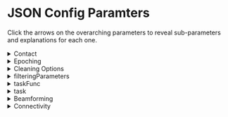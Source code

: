 # JSON Config Paramters

Click the arrows on the overarching parameters to reveal sub-parameters and explanations for each one. 

<!--CONTACT-->

<details>
<summary>Contact</summary>
Where: sendEmail function is called at the end of each fcp_# step, and contact is passed as a parameter.
<br>
Meaning: Email address to which to send pipeline’s progress updates (contained in square brackets, [ ])
</details>

<!--EPOCHING-->

<details>
  <summary>Epoching</summary>
  Where: fcp_1_TaskEpoching.
  <br>
  Meaning: Epoch the data into trials
  <br><br>
    <ul>
      <!--EPOCHING.PERIOD--> 
      <li>
        <details>
          <summary>Period</summary>
          Where: fcp_1_RestingStateEpoching, line 97
          <br>
          Meaning: Indicates epoch length for epoching resting state data
        </details>
      </li>
      <!--EPOCHING.TOTALTIME--> 
      <li>
        <details>
          <summary>Total time</summary>
          Where: Nowhere
          <br>
          Meaning: Relic from an older resting state epoch strategy. 
        </details>
      </li>
     <!--EPOCHING.HEADMOTION--> 
      <li>
        <details>
          <summary>Head motion</summary>
          Where: fcp_1_TaskEpoching
          <br>
          Meaning: Specifics for initial handling of head motion
          <br><br>
            <ul>
              <!--EPOCHING.HEADMOTION.THRESHOLDING-->
              <li>
              <details>
                <summary>Threshold</summary>
                Where: fcp_1_TaskEpoching in head motion correction
                <br>
                Meaning: Threshold for which to reject trials with head motion 
              </details>
            </li></ul>
        </details>
 </details>
 
 <!--CLEANING OPTIONS-->

<details>
  <summary>Cleaning Options</summary>
  Where: fcp_1_TaskEpoching
  <br>
  Meaning: Overall, gives options for how to handle artifacts, ICA, noisy trials, bad channels
  <br><br>
    <ul>
     <!--CLEANING OPTIONS.ARTIFACT--> 
      <li>
        <details>
          <summary>Artifact</summary>
          Where: fcp_1_TaskEpoching in artifact detection/rejection (all types)
          <br>
          Meaning: Specifies how we want to deal with various parts involved in detecting and rejecting different artifacts
          <br><br>
            <ul>
            <!--CLEANING OPTIONS.ARTIFACT.DETECTION--> 
            <li>
              <details>
                <summary>Detection</summary>
                Where: fcp_1_TaskEpoching in artifact detection
                <br>
                Meaning: “0” or “1” to indicate if we want to detect artifacts
              </details>
            </li>
            <!--CLEANING OPTIONS.ARTIFACT.REJECTION--> 
            <li>
              <details>
                <summary>Rejection</summary>
                Where: Nowhere: instead, in fcp_1_TaskEpoching under “Artifact Rejection”, there is a field “cfg.artfctdef.reject” that is equal to “complete” 
                <br>
                Meaning: Indicates how much we want to reject trials with artifacts (e.g. “complete” removes the entire trial)
              </details>
            </li>
            <!--CLEANING OPTIONS.ARTIFACT.MUSCLE--> 
            <li>
              <details>
                <summary>Muscle</summary>
                Where: fcp_1_TaskEpoching in artifact detection, setting up the cfg to call “ft_artifact_muscle”
                <br>
                Meaning: Configuration for muscle specifies how we want to deal with muscle artifacts 
              <br><br>
                <ul>
                  <!--CLEANING OPTIONS.ARTIFACT.MUSCLE.BPFILTER--> 
                  <li>
                    <details>
                      <summary>Bpfilter</summary>
                      Where: fcp_1_TaskEpoching in artifact detection, setting up the cfg to call “ft_artifact_muscle” 
                      <br>
                      Meaning: “Yes” or “no” to indicate whether or not we want to bandpass filter
                    </details>
                  </li>
                  <!--CLEANING OPTIONS.ARTIFACT.MUSCLE.BPFREQ--> 
                  <li>
                    <details>
                      <summary>Bpfreq</summary>
                      Where: fcp_1_TaskEpoching in artifact detection, setting up the cfg to call “ft_artifact_muscle” 
                      <br>
                      Meaning: [x,y] to specify what frequency band the filter should be
                    </details>
                  </li>
                  <!--CLEANING OPTIONS.ARTIFACT.MUSCLE.BPFILTORD--> 
                  <li>
                    <details>
                      <summary>Bpfiltord</summary>
                      Where: fcp_1_TaskEpoching in artifact detection, setting up the cfg to call “ft_artifact_muscle”
                      <br>
                      Meaning: Specifies the fiter orde
                    </details>
                  </li>
                  <!--CLEANING OPTIONS.ARTIFACT.MUSCLE.BPFILTTYPE--> 
                  <li>
                    <details>
                      <summary>Bpfilttype</summary>
                      Where: fcp_1_TaskEpoching in artifact detection, setting up the cfg to call “ft_artifact_muscle
                      <br>
                      Meaning: Specifies the type of filter (e.g. “but” for butterworth)
                    </details>
                  </li>
                  <!--CLEANING OPTIONS.ARTIFACT.MUSCLE.HILBERT--> 
                  <li>
                    <details>
                      <summary>Hilbert</summary>
                      Where:fcp_1_TaskEpoching in artifact detection, setting up the cfg to call “ft_artifact_muscle
                      <br>
                      Meaning: “Yes” or “no” to indicate if we want to perform a hilbert transform
                    </details>
                  </li>
                  <!--CLEANING OPTIONS.ARTIFACT.MUSCLE.BOXCAR--> 
                  <li>
                    <details>
                      <summary>Boxcar</summary>
                      Where: fcp_1_TaskEpoching in artifact detection, setting up the cfg to call “ft_artifact_muscle” 
                      <br>
                      Meaning: Specifies window length for the moving average filter. Also known as a boxcar car smoothing kernel or sliding average (aka window length
                    </details>
                  </li>
                  <!--CLEANING OPTIONS.ARTIFACT.MUSCLE.CUTOFF--> 
                  <li>
                    <details>
                      <summary>Cutoff</summary>
                      Where: fcp_1_TaskEpoching in artifact detection, setting up the cfg to call “ft_artifact_muscle”
                      <br>
                      Meaning: Specifies frequency at which to cut off the signal
                    </details>
                  </li>
                  <!--CLEANING OPTIONS.ARTIFACT.MUSCLE.TRLPADDING--> 
                  <li>
                    <details>
                      <summary>Trlpadding</summary>
                      Where: fcp_1_TaskEpoching in artifact detection, setting up the cfg to call “ft_artifact_muscle” 
                      <br>
                      Meaning: Allows data to be padded on either side of the trial with a specified length so that artifact detection/rejection are performed on those data segments (i.e. If you wish to include data prior to/post the trial are included) 
                    </details>
                  </li>
                  <!--CLEANING OPTIONS.ARTIFACT.MUSCLE.FLTPADDING--> 
                  <li>
                    <details>
                      <summary>Fltpadding</summary>
                      Where: fcp_1_TaskEpoching in artifact detection, setting up the cfg to call “ft_artifact_muscle” 
                      <br>
                      Meaning: Only used for filtering, not artifact detection. Since filters may cause edge effects detected in artifact-detection & mistaken for actual artifacts, we need filter padding. This reads additional data on either side before filtering.
                    </details>
                  </li>
                  <!--CLEANING OPTIONS.ARTIFACT.MUSCLE.ARTPADDING--> 
                  <li>
                    <details>
                      <summary>Artpadding</summary>
                      Where: fcp_1_TaskEpoching in artifact detection, setting up the cfg to call “ft_artifact_muscle” 
                      <br>
                      Meaning: Often, artifacts start/end a bit later than what is detected by the artifact detection system. Thus artifact padding is used to extend the artifact timeperiod on either side.
                    </details>
                  </li>
                </ul>
              </details>
            </li> 
            <!--CLEANING OPTIONS.ARTIFACT.JUMP--> 
            <li>
              <details>
                <summary>Jump</summary>
                Where: fcp_1_TaskEpoching in artifact detection
                <br>
                Meaning: Specifies how we want to deal with jump artifacts
                <br><br>
                  <ul>
                    <!--CLEANING OPTIONS.ARTIFACT.JUMP.CUTOFF--> 
                    <li>
                      <details>
                        <summary>Cutoff</summary>
                        Where: fcp_1_TaskEpoching in artifact detection
                        <br>
                        Meaning: Cutoff frequency indicating at what point the signal should be classified as a jump artifact 
                      </details>
                    </li>
                </ul>
              </details>
            </li>
            <!--CLEANING OPTIONS.ARTIFACT.ICACLEAN--> 
            <li>
              <details>
                <summary>icaClean</summary>
                Where: fcp_2_PreprocessingICA before we do/don’t run ICA
                <br>
                Meaning: “0” or “1” to indicacte whether or not we want to perform ICA
              </details>
            </li>
            <!--CLEANING OPTIONS.ARTIFACT.rmNOISYTRIALS--> 
            <li>
              <details>
                <summary>rmNoisyTrials</summary>
                Where: fcp_2_PreprocessingICA 
                <br>
                Meaning: “0” or “1” to specify whether or not we want to remove noisy trials (artifacts)
              </details>
            </li>
            <!--CLEANING OPTIONS.ARTIFACT.rmBADCHANNELS--> 
            <li>
              <details>
                <summary>rmBadChannels</summary>
                Where: fcp_3_ChannelRepair when checking if we want to remove channels
                <br>
                Meaning: “0” or “1” to indicate whether or not we want to remove bad channels (which we kept a list of from fcp_1)
              </details>
            </li>
          </ul>
    </details>
 </details>
  
 <!--FILTERING PARAMETERS-->

<details>
  <summary>filteringParameters</summary>
  Where: fcp_2_PreprocessingICA in setting up cfg for ft_preprocessing
  <br>
  Meaning: Overall, provides filtering specifications
  <br><br>
    <ul>
      <!--FILTERING PARAMETERS.CHANNEL--> 
      <li>
        <details>
          <summary>Channels</summary>
          Where: fcp_2_PreprocessingICA in setting up cfg for ft_preprocessing
          <br>
          Meaning: Specifies which data channels to look at: (1. MEG- replaced by all MEG channels, 2. MEGREF-replaced by all MEG reference channels, 3. REFGRAD, 4. REFMAG)
        </details>
      </li>
      <!--FILTERING PARAMETERS.DFTFILTER--> 
      <li>
        <details>
          <summary>Dftfilter</summary>
          Where: fcp_2_PreprocessingICA in setting up cfg for ft_preprocessing
          <br>
          Meaning: “Yes” or “no” to indicate whether or not we want to apply a notch filter to the data to remove the 50Hz
 or 60Hz line noise components ('zeroing').
        </details>
      </li>
     <!--FILTERING PARAMETERS.DFTFREQ--> 
      <li>
        <details>
          <summary>Dftfreq</summary>
          Where: fcp_2_PreprocessingICA in setting up cfg for ft_preprocessing
          <br>
          Meaning: Indicates whether the frequency to filter out is 50 or 60Hz. 
        </details>
      </li>
      <!--FILTERING PARAMETERS.BPFILTER--> 
      <li>
        <details>
          <summary>Bpfilter</summary>
          Where: fcp_2_PreprocessingICA in setting up cfg for ft_preprocessing
          <br>
          Meaning: “Yes” or “not” to indicate if we want to do a bandpass filter 
        </details>
      </li>
      <!--FILTERING PARAMETERS.BPFREQ--> 
      <li>
        <details>
          <summary>Bpfreq</summary>
          Where: fcp_2_PreprocessingICA in setting up cfg for ft_preprocessing
          <br>
          Meaning: [x,y] to specify what frequency band the filter should be
        </details>
      </li>
      <!--FILTERING PARAMETERS.BPFILTORD--> 
      <li>
        <details>
          <summary>Bpfiltord</summary>
          Where: fcp_2_PreprocessingICA in setting up cfg for ft_preprocessing
          <br>
          Meaning: Specifies the filter order
        </details>
      </li>
      <!--FILTERING PARAMETERS.SAMPLERATE--> 
      <li>
        <details>
          <summary>sampleRate</summary>
          Where: fcp_2_PreprocessingICA for downsampling data AND fcp_4_beamforming to resample the data
          <br>
          Meaning: Rate at which data is sampled (how many data points per second) 
        </details>
      </li>
      <!--FILTERING PARAMETERS.CTFLAYOUR--> 
      <li>
        <details>
          <summary>CTFlayout</summary>
          Where: End of fcp_2_5_checkpoint for displaying ica channels functio
          <br>
          Meaning: Indicates which MEG model you’re using (here, the CTF 151 model) so that it can plot results on a 2D image of the head with proper electrode positions.
        </details>
      </li>
 </details>
        
 <!--TASKFUNC-->

<details>
  <summary>taskFunc</summary>
  Where: fcp_1_Task_Epoching for setting up the cfg for epoching
  <br><br>
    <ul>
      <!--TASKFUNC.FUNCTION-->
      <li>
        <details>
          <summary>Function</summary>
          Where: fcp_1_Task_Epoching for setting up the cfg for epoching
          <br>
          Meaning: Name of a custom task epoching function to parse data into trials. Designed for marker epoching.
        </details>
      </li>
      <!--TASKFUNC.TYPE-->
      <li>
        <details>
          <summary>Type</summary>
          Where: fcp_1_Task_Epoching for setting up the cfg for epoching
        </details>
      </li>
     <!--TASKFUNC.FILE-->
      <li>
        <details>
          <summary>File</summary>
          Where: fcp_1_Task_Epoching for setting up the cfg for epoching
        </details>
      </li>
     <!--TASKFUNC.WORKSPACE-->
      <li>
        <details>
          <summary>Workspace</summary>
          Where: fcp_1_Task_Epoching for setting up the cfg for epoching
        </details>
      </li>
      <!--TASKFUNC.WITHINFILEPATH-->
      <li>
        <details>
          <summary>Within_file_path</summary>
          Where: fcp_1_Task_Epoching for setting up the cfg for epoching
        </details>
      </li>
 </details>
  
 <!--TASK-->

<details>
  <summary>task</summary>
  Where: fcp_1_TaskEpoching and fcp_2_PreprocessingICA
  <br><br>
    <ul>
      <!--TASK.ISREST-->
      <li>
        <details>
          <summary>isRest</summary>
          Where: fcp_2_PreprocessingICA when we load subject specific data 
          <br>
          Meaning: “0” or “1” to indicate whether or not we are dealing with rest data 
        </details>
      </li>
     <!--TASK.TRIALDEF--> 
      <li>
        <details>
          <summary>Trialdef</summary>
          Where: fcp_1_Task_Epoching for setting up the cfg for epoching (used in search TaskTrialFun in detail) and Fcp_5_freqanalysis and Fcp_5_task_Connectivity
          <br><br>
            <ul>
              <!--TASK.TRIALDEF.DETAILS--> 
              <li>
              <details>
                <summary>Details</summary>
                Where: searchTaskTrialFun
                <br><br>
                <ul>
                  <!--TASK.TRIALDEF.DETAILS.NAME--> 
                  <li>
                  <details>
                    <summary>Name</summary>
                    Where: searchTaskTrialFun
                    <br>  
                  </li>
                  <!--TASK.TRIALDEF.DETAILS.INCLUDEONCE--> 
                  <li>
                  <details>
                    <summary>includeOnce</summary>
                    Where: searchTaskTrialFun
                    <br>  
                  </li>
                  <!--TASK.TRIALDEF.DETAILS.EXCLUDE--> 
                  <li>
                  <details>
                    <summary>Exclude</summary>
                    Where: searchTaskTrialFun
                    <br>  
                  </li>
                  <!--TASK.TRIALDEF.DETAILS.INCLUDE--> 
                  <li>
                  <details>
                    <summary>Include</summary>
                    Where: searchTaskTrialFun
                    <br>  
                  </li>
                  <!--TASK.TRIALDEF.DETAILS.COUNTONLY--> 
                  <li>
                  <details>
                    <summary>countOnly</summary>
                    Where: searchTaskTrialFun
                    <br>  
                  </li>
                </ul>
              </details>
            <!--TASK.TRIALDEF.LIGHT--> 
            <li>
              <details>
               <summary>Light</summary>
               Where: Nowhere
               <ul>
                 <!--TASK.TRIALDEF.LIGHT.AVGSTARTTHRESH-->
                 <li>
                  <details>
                   <summary>avgstartThresh</summary>
                   Where: Nowhere
                  </details>
                 </li>
                </ul>
              </details>
            <!--TASK.TRIALDEF.PARAMETERS--> 
            <li>
              <details>
               <summary>Parameters</summary>
               Where: searchTaskTrialFun and fcp_5_freqanalysis and fcp_5_taskconnectivity
               <ul>
                 <!--TASK.TRIALDEF.PARAMETERS.T0SHIFT--> 
                 <li>
                  <details>
                   <summary>T0shift</summary>
                   Where: searchTaskTrialFun 
                  </details>
                 </li>
                 <!--TASK.TRIALDEF.PARAMETERS.TEPOCH--> 
                 <li>
                  <details>
                   <summary>tEpoch</summary>
                   Where: searchTaskTrialFun AND Fcp_5_freqanalysis AND Fcp_5_task_Connectivity when reshaping catmatrix into acceptable format 
                  </details>
                 </li>
                </ul>
              </details>
             <!--TASK.TRIALDEF.MARKERS--> 
             <li>
              <details>
               <summary>Markers</summary>
               Where: fcp_1_TaskEpoching
               <!--TASK.TRIALDEF.MARKERS.CORRECT--> 
               <ul>
                 <li>
                  <details>
                   <summary>Correct</summary>
                   Where: searchTaskTrialFun 
                  </details>
                 </li>
                 <!--TASK.TRIALDEF.MARKERS.INCORRECT--> 
                 <li>
                  <details>
                   <summary>Incorrect</summary>
                   Where: Nowhere
                  </details>
                 </li>
                 <!--TASK.TRIALDEF.MARKERS.T0MARKER--> 
                 <li>
                  <details>
                   <summary>T0marker</summary>
                   Where: fcp_1_TaskEpoching when t0 markers are grabbed (the plotTriggers function) AND search TaskTrialFun
                   <br>
                   Meaning: Specifies the event type to epoch around (eg. OfflneLightOn, LeftButtonPress, etc.)
                  </details>
                 </li>
                 <!--TASK.TRIALDEF.MARKERS.NEWTRIG--> 
                 <li>
                  <details>
                   <summary>newTrig</summary>
                   Where: Nowhere
                  </details>
                 </li></ul>
              </details>
            </li></ul>
        </details>
 </details>
  
<!--BEAMFORMING-->

<details>
  <summary>Beamforming</summary>
  Where: Fcp_4_beamforming 
  <br><br>
    <ul>
      <!--BEAMFORMING.HEADMODEL--> 
      <li>
        <details>
          <summary>Headmodel</summary>
          Where: Fcp_4_beamforming 
          <ul>
          <!--BEAMFORMING.HEADMODEL.METHOD--> 
          <li>
            <details>
              <summary>Method</summary>
              Where: Fcp_4_beamforming when setting up cf to prepare the T1 head model AND participant specific head models 
              <br>
              Meaning: Specifies what form the head model should be (e.g. single shell)
            </details>
          </li>
          <!--BEAMFORMING.HEADMODEL.UNITS--> 
          <li>
            <details>
              <summary>Units</summary>
              Where: Fcp_4_beamforming when setting up cf to prepare the T1 headmodel
              <br>
              Meaning: Specifies units for the head model (e.g. cm)
            </details>
         </li></ul>
        </details>
      </li>
       <!--BEAMFORMING.TEMPLATE--> 
      <li>
        <details>
          <summary>Template</summary>
          Where: Fcp_4_beamforming when constructing the grid for the T1 template model 
          <ul>
          <!--BEAMFORMING.TEMPLATE.GRID--> 
          <li>
            <details>
              <summary>Grid</summary>
              Where: Fcp_4_beamforming when constructing the grid for the T1 template model 
              <ul>
                <!--BEAMFORMING.TEMPLATE.GRID.RESOLUTION--> 
                <li>
                  <details>
                    <summary>Resolution</summary>
                    Where: Fcp_4_beamforming when constructing the grid for the T1 template model 
                  </details>
                </li>
                <!--BEAMFORMING.TEMPLATE.TIGHT--> 
                <li>
                  <details>
                    <summary>Tight</summary>
                    Where: Fcp_4_beamforming when constructing the grid for the T1 template model 
                  </details>
               </li>
               <!--BEAMFORMING.TEMPLATE.TINWARDSHIFT--> 
                <li>
                  <details>
                    <summary>Inwardshift</summary>
                    Where: Fcp_4_beamforming when constructing the grid for the T1 template model 
                  </details>
                </li></ul>
            </details>
          </li>
          <!--BEAMFORMING.TEMPLATE.COORDSYS--> 
          <li>
            <details>
              <summary>Coordsys</summary>
              Where: Fcp_4_beamforming when loading T1 template
            </details>
         </li></ul>
        </details>
      </li>
      <!--BEAMFORMING.ATLAS--> 
      <li>
        <details>
          <summary>Atlas</summary>
          Where: Fcp_4_beamforming
          <ul>
          <!--BEAMFORMING.ATLAS.FILEPATH--> 
          <li>
            <details>
              <summary>Filepath</summary>
              Where: Fcp_4_beamforming just after we perform actual beamforming 
              <br>
              Meaning: Specifies filepath to the atlas we wish to project on
            </details>
          </li>
          <!--BEAMFORMING.ATLAS.INPUTCOORD--> 
          <li>
            <details>
              <summary>Inputcoord</summary>
              Where: Fcp_4_beamforming for visualization of the T1 segmented head model (to check for alignment with grid) 
            </details>
          </li></ul>
        </details>
       </li>
       <!--BEAMFORMING.CHECKMRIVOLUMES--> 
       <li>
        <details>
          <summary>checkMRIvolumes</summary>
          Where: Fcp_4_beamforming for visualization of participant’s segmented head model (to check for alignment)
          <ul>
          <!--BEAMFORMING.CHECKMRIVOLUMES.METHOD--> 
          <li>
            <details>
              <summary>Method</summary>
              Where: Fcp_4_beamforming for visualization of participant’s segmented head model (to check for alignment)
            </details>
          </li>
          <!--BEAMFORMING.CHECKMRIVOLUMES.SLIDESDIM--> 
          <li>
            <details>
              <summary>Slidesdim</summary>
              Where: Fcp_4_beamforming for visualization of participant’s segmented head model (to check for alignment)
            </details>
          </li>
          <!--BEAMFORMING.CHECKMRIVOLUMES.NSLICES--> 
          <li>
            <details>
              <summary>Nslices</summary>
              Where: Fcp_4_beamforming for visualization of participant’s segmented head model (to check for alignment)
            </details>
          </li>
          <!--BEAMFORMING.CHECKMRIVOLUMES.FUNPARAMETER--> 
          <li>
            <details>
              <summary>Funparameter</summary>
              Where: Nowhere
              <br>
              Meaning: Functional parameter set to be ‘power’, which indicates what to plot on the anatomical data.
            </details>
          </li></ul>
        </details>
       </li>
       <!--BEAMFORMING.SUBJ--> 
       <li>
        <details>
          <summary>Subj</summary>
          Where: Fcp_4_beamforming to prepare the subject specific source model (with reference to the T1 template model)
          <ul>
          <!--BEAMFORMING.SUBJ.GRID--> 
          <li>
            <details>
              <summary>Grid</summary>
              Where: Fcp_4_beamforming to prepare the subject specific source model (with reference to the T1 template model)
              <ul>
              <!--BEAMFORMING.SUBJ.GRID.WARPMNI-->
              <li>
                <details>
                  <summary>Warpmni</summary>
                  Where: Fcp_4_beamforming to prepare the subject specific source model (with reference to the T1 template model)
                  <br>
                  Meaning: “Yes” or “no” to specify whether we want to warp the model to the T1 model (which acts as a control to normalize across all participants) 
                </details>
              </li>
              <!--BEAMFORMING.SUBJ.GRID.NONLINEAR-->
              <li>
                <details>
                  <summary>Nonlinear</summary>
                  Where: Fcp_4_beamforming to prepare the subject specific source model (with reference to the T1 template model)
                </details>
              </li>
              <!--BEAMFORMING.SUBJ.GRID.UNIT-->
              <li>
                <details>
                  <summary>Unit</summary>
                  Where: Fcp_4_beamforming to prepare the subject specific source model (with reference to the T1 template model)
                  <br>
                  Meaning: Specify units (e.g. cm)
                </details>
              </li></ul>
            </details>
          </li></ul>
        </details>
       </li>
       <!--BEAMFORMING.LEADFIELD--> 
       <li>
        <details>
          <summary>Leadfield</summary>
          Where: Fcp_4_beamforming to compute leadfield 
          <br>
          Meaning: Computes leadfield used for each participant 
          <ul>
          <!--BEAMFORMING.LEADFIELD.REDUCERANK--> 
          <li>
            <details>
              <summary>Reducerank</summary>
              Where: Nowhere, BUT in “compute leadfield” there is a field “cfg.reducerank” that has an associated number
              <br>
              Meaning: “Yes” or “no” to specify whether we want to reduce rank. Addresses depth bias in the computation of the forward model.
            </details>
           </li>
           <!--BEAMFORMING.LEADFIELD.NORMALIZE--> 
           <li>
            <details>
              <summary>Normalize</summary>
              Where: Fcp_4_beamforming to compute leadfield 
              <br>
              Meaning: “Yes” or “no” to specify whether we want to normalize. Addresses depth bias in the computation of the forward model. 
            </details>
           </li></ul>
        </details>
       </li>
       <!--BEAMFORMING.TIMEDOMAIN--> 
       <li>
        <details>
          <summary>TimeDomain</summary>
          Where: Fcp_4_beamforming to compute the covariance matrix
          <ul>
           <!--BEAMFORMING.TIMEDOMAIN.COVARIANCE--> 
            <li>
              <details>
                <summary>Covariance</summary>
                Where: Fcp_4_beamforming to compute the covariance matrix
              </details>
             </li>
             <!--BEAMFORMING.TIMEDOMAIN.COVARIANCEWINDOW--> 
            <li>
              <details>
                <summary>Covariancewindow</summary>
                Where: Fcp_4_beamforming to compute the covariance matrix
              </details>
             </li>
             <!--BEAMFORMING.TIMEDOMAIN.VARTRLLENGTH--> 
            <li>
              <details>
                <summary>Vartrllength</summary>
                Where: Fcp_4_beamforming to compute the covariance matrix
              </details>
             </li>
             <!--BEAMFORMING.TIMEDOMAIN.PROJECTMOM--> 
             <li>
              <details>
                <summary>Projectmom</summary>
                Where: Fcp_4_beamforming just after we perform actual beamforming 
                <br>
                Meaning: Projects data to the dominant eigenvector so we have one resulting timeseries per source reflecting overall change in activity. Else, there would be reconstructed source data in three orientations.
              </details>
             </li></ul>
        </details>
       </li>
       <!--BEAMFORMING.OPTIONS--> 
       <li>
        <details>
          <summary>Options</summary>
          Where: Fcp_4_beamforming
          <ul>
           <!--BEAMFORMING.OPTIONS.KEEPTRIALS--> 
            <li>
              <details>
                <summary>Keeptrials</summary>
                Where: Fcp_4_beamforming when computing the covariance matrix
                <br>
                Meaning: Maintains separation of trials rather than returning the average source time series across all trials.
              </details>
             </li>
             <!--BEAMFORMING.OPTIONS.KEEPFILTER--> 
            <li>
              <details>
                <summary>Keepfilter</summary>
                Where: Fcp_4_beamforming after computing sensor weights
                <br>
                Meaning: “Yes” or “no” to specify whether or not we want to keep the filer → which we do so that we can project all the data points through it to do the beamforming
              </details>
             </li>
             <!--BEAMFORMING.OPTIONS.RAWTRIAL--> 
            <li>
              <details>
                <summary>Rawtrial</summary>
                Where: Fcp_4_beamforming just before we perform actual beamforming
              </details>
            </li></ul>
        </details>
       </li>
       <!--BEAMFORMING.METHOD--> 
       <li>
        <details>
          <summary>Method</summary>
          Where:Fcp_4_beamforming just before we perform actual beamforming 
          <br>
          Meaning: Specifies what method we want to use to perform the beam forming 
        </details>
      </li></ul>
 </details>
 
 <!--CONNECTIVITY-->

<details>
<summary>Connectivity</summary>
Where: Fcp_5_task_Connectivity
<br><br>
<ul>
  <!--CONNECTIVITY.METHOD-->
  <li>
    <details>
      <summary>Method</summary>
      Where: Fcp_5_task_Connectivity
      <br>
      Meaning: Specifies what metric to use for connectivity analysis (e.g. wpli, etc.)
    </details>
  </li>
  <!--CONNECTIVITY.FILTFREQS-->
  <li>
    <details>
      <summary>Filt_freqs</summary>
      Where: Fcp_5_task_Connectivity
      <br>
      Meaning: Specifies the various frequency bands (theta, alpha, beta, gamma, hi-gamma)
    </details>
  </li>
  <!--CONNECTIVITY.COLLAPSEBAND-->
  <li>
    <details>
      <summary>Collapse_band</summary>
      Where: Nowhere
      <br>
      Meaning: Specifies method of collapsing multiple reconstructed sources within a certain ROI to a representative timeseries for that ROI (e.g. mean or max)
    </details>
  </li></ul>
</details>

 
